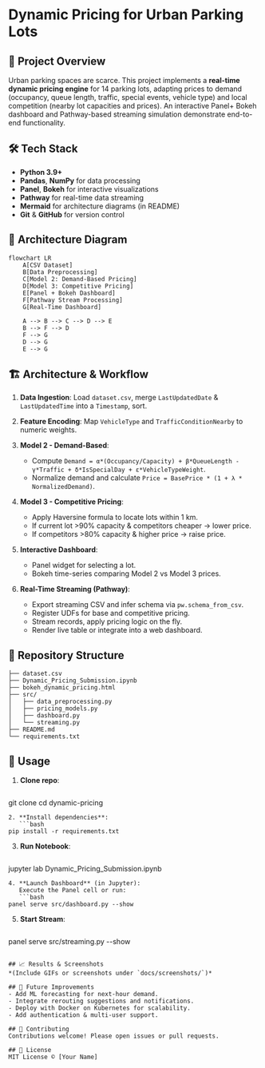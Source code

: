 # Dynamic Pricing for Urban Parking Lots

## 🚀 Project Overview

Urban parking spaces are scarce. This project implements a **real-time dynamic pricing engine** for 14 parking lots, adapting prices to demand (occupancy, queue length, traffic, special events, vehicle type) and local competition (nearby lot capacities and prices). An interactive Panel+ Bokeh dashboard and Pathway-based streaming simulation demonstrate end-to-end functionality.

## 🛠️ Tech Stack

* **Python 3.9+**
* **Pandas**, **NumPy** for data processing
* **Panel**, **Bokeh** for interactive visualizations
* **Pathway** for real-time data streaming
* **Mermaid** for architecture diagrams (in README)
* **Git** & **GitHub** for version control

## 📐 Architecture Diagram

```mermaid
flowchart LR
    A[CSV Dataset]
    B[Data Preprocessing]
    C[Model 2: Demand-Based Pricing]
    D[Model 3: Competitive Pricing]
    E[Panel + Bokeh Dashboard]
    F[Pathway Stream Processing]
    G[Real-Time Dashboard]

    A --> B --> C --> D --> E
    B --> F --> D
    F --> G
    D --> G
    E --> G
```

## 🏗️ Architecture & Workflow

1. **Data Ingestion**: Load `dataset.csv`, merge `LastUpdatedDate` & `LastUpdatedTime` into a `Timestamp`, sort.
2. **Feature Encoding**: Map `VehicleType` and `TrafficConditionNearby` to numeric weights.
3. **Model 2 - Demand-Based**:

   * Compute `Demand = α*(Occupancy/Capacity) + β*QueueLength - γ*Traffic + δ*IsSpecialDay + ε*VehicleTypeWeight`.
   * Normalize demand and calculate `Price = BasePrice * (1 + λ * NormalizedDemand)`.
4. **Model 3 - Competitive Pricing**:

   * Apply Haversine formula to locate lots within 1 km.
   * If current lot >90% capacity & competitors cheaper → lower price.
   * If competitors >80% capacity & higher price → raise price.
5. **Interactive Dashboard**:

   * Panel widget for selecting a lot.
   * Bokeh time-series comparing Model 2 vs Model 3 prices.
6. **Real-Time Streaming (Pathway)**:

   * Export streaming CSV and infer schema via `pw.schema_from_csv`.
   * Register UDFs for base and competitive pricing.
   * Stream records, apply pricing logic on the fly.
   * Render live table or integrate into a web dashboard.

## 📂 Repository Structure

```
├── dataset.csv
├── Dynamic_Pricing_Submission.ipynb
├── bokeh_dynamic_pricing.html
├── src/
│   ├── data_preprocessing.py
│   ├── pricing_models.py
│   ├── dashboard.py
│   └── streaming.py
├── README.md
└── requirements.txt
```

## 📝 Usage

1. **Clone repo**:

   ```bash
   ```

git clone <repo-url>
cd dynamic-pricing

````
2. **Install dependencies**:
   ```bash
pip install -r requirements.txt
````

3. **Run Notebook**:

   ```bash
   ```

jupyter lab Dynamic\_Pricing\_Submission.ipynb

````
4. **Launch Dashboard** (in Jupyter):
   Execute the Panel cell or run:
   ```bash
panel serve src/dashboard.py --show
````

5. **Start Stream**:

   ```bash
   ```

panel serve src/streaming.py --show

```

## 📈 Results & Screenshots
*(Include GIFs or screenshots under `docs/screenshots/`)*

## 🔮 Future Improvements
- Add ML forecasting for next-hour demand.
- Integrate rerouting suggestions and notifications.
- Deploy with Docker on Kubernetes for scalability.
- Add authentication & multi-user support.

## 🤝 Contributing
Contributions welcome! Please open issues or pull requests.

## 📄 License
MIT License ©️ [Your Name]

```
